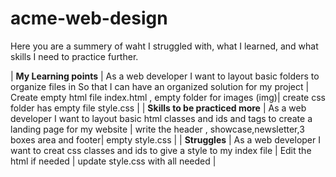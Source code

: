 # acme-web-design
 Here you are a summery of waht I struggled with, what I learned, and what skills I need to practice further.
 


| __My Learning points__ | As a web developer I want to layout basic folders to organize files in So that I can have an organized solution for my project | Create empty html file index.html , empty folder for images (img)| create css folder has empty file style.css |
| __Skills to be practiced more__ | As a web developer I want to layout basic html classes and ids and tags to create a landing page for my website | write the header , showcase,newsletter,3 boxes area and footer| empty style.css |
| __Struggles__ | As a web developer I want to creat css classes and ids to give a style to my index file | Edit the html if needed | update style.css with all needed  |



